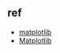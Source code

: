 

## ref
+ [matplotlib](https://datawhalechina.github.io/fantastic-matplotlib/%E7%AC%AC%E4%B8%80%E5%9B%9E%EF%BC%9AMatplotlib%E5%88%9D%E7%9B%B8%E8%AF%86/index.html)
+ [Matplotlib](https://wklchris.github.io/blog/Matplotlib/index.html)

